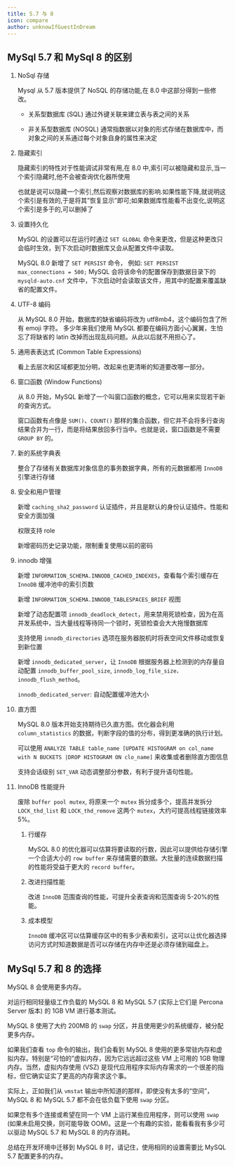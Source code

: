 ```yaml
---
title: 5.7 与 8
icon: compare
author: unknowIfGuestInDream
---
```


## MySql 5.7 和 MySql 8 的区别

1. NoSql 存储

   Mysql 从 5.7 版本提供了 NoSQL 的存储功能,在 8.0 中这部分得到一些修改。

   - 关系型数据库 (SQL)
     通过外键关联来建立表与表之间的关系

   - 非关系型数据库 (NOSQL)
     通常指数据以对象的形式存储在数据库中，而对象之间的关系通过每个对象自身的属性来决定

1. 隐藏索引

   隐藏索引的特性对于性能调试非常有用,在 8.0 中,索引可以被隐藏和显示,当一个索引隐藏时,他不会被查询优化器所使用

   也就是说可以隐藏一个索引,然后观察对数据库的影响.如果性能下降,就说明这个索引是有效的,于是将其”恢复显示”即可;如果数据库性能看不出变化,说明这个索引是多于的,可以删掉了

1. 设置持久化

   MySQL 的设置可以在运行时通过 `SET GLOBAL` 命令来更改，但是这种更改只会临时生效，到下次启动时数据库又会从配置文件中读取。

   MySQL 8.0 新增了 `SET PERSIST` 命令，
   例如: `SET PERSIST max_connections = 500;`
   MySQL 会将该命令的配置保存到数据目录下的 `mysqld-auto.cnf` 文件中，下次启动时会读取该文件，用其中的配置来覆盖缺省的配置文件。

1. UTF-8 编码

   从 MySQL 8.0 开始，数据库的缺省编码将改为 utf8mb4，这个编码包含了所有 emoji 字符。
   多少年来我们使用 MySQL 都要在编码方面小心翼翼，生怕忘了将缺省的 latin 改掉而出现乱码问题。从此以后就不用担心了。

1. 通用表表达式 (Common Table Expressions)

   看上去层次和区域都更加分明，改起来也更清晰的知道要改哪一部分。

1. 窗口函数 (Window Functions)

   从 8.0 开始，MySQL 新增了一个叫窗口函数的概念，它可以用来实现若干新的查询方式。

   窗口函数有点像是 `SUM()`、`COUNT()` 那样的集合函数，但它并不会将多行查询结果合并为一行，而是将结果放回多行当中。也就是说，窗口函数是不需要 `GROUP BY` 的。

1. 新的系统字典表

   整合了存储有关数据库对象信息的事务数据字典，所有的元数据都用 `InnoDB` 引擎进行存储

1. 安全和用户管理

   新增 `caching_sha2_password` 认证插件，并且是默认的身份认证插件。性能和安全方面加强

   权限支持 role

   新增密码历史记录功能，限制重复使用以前的密码

1. innodb 增强

   新增 `INFORMATION_SCHEMA.INNODB_CACHED_INDEXES`，查看每个索引缓存在 `InnoDB` 缓冲池中的索引页数

   新增 `INFORMATION_SCHEMA.INNODB_TABLESPACES_BRIEF` 视图

   新增了动态配置项 `innodb_deadlock_detect`，用来禁用死锁检查，因为在高并发系统中，当大量线程等待同一个锁时，死锁检查会大大拖慢数据库

   支持使用 `innodb_directories` 选项在服务器脱机时将表空间文件移动或恢复到新位置

   新增 `innodb_dedicated_server`，让 `InnoDB` 根据服务器上检测到的内存量自动配置 `innodb_buffer_pool_size`, `innodb_log_file_size，innodb_flush_method`。

   `innodb_dedicated_server`: 自动配置缓冲池大小

1. 直方图

   MySQL 8.0 版本开始支持期待已久直方图。优化器会利用 `column_statistics` 的数据，判断字段的值的分布，得到更准确的执行计划。

   可以使用 `ANALYZE TABLE table_name [UPDATE HISTOGRAM on col_name with N BUCKETS |DROP HISTOGRAM ON clo_name]` 来收集或者删除直方图信息

   支持会话级别 `SET_VAR` 动态调整部分参数，有利于提升语句性能。

1. InnoDB 性能提升

   废除 `buffer pool mutex`, 将原来一个 `mutex` 拆分成多个，提高并发拆分 `LOCK_thd_list` 和 `LOCK_thd_remove` 这两个 `mutex`，大约可提高线程链接效率 5%。

   1. 行缓存

      MySQL 8.0 的优化器可以估算将要读取的行数，因此可以提供给存储引擎一个合适大小的 `row buffer` 来存储需要的数据。大批量的连续数据扫描的性能将受益于更大的 `record buffer`。

   1. 改进扫描性能

      改进 `InnoDB` 范围查询的性能，可提升全表查询和范围查询 5-20%的性能。

   1. 成本模型

      `InnoDB` 缓冲区可以估算缓存区中的有多少表和索引，这可以让优化器选择访问方式时知道数据是否可以存储在内存中还是必须存储到磁盘上。

## MySql 5.7 和 8 的选择

MySQL 8 会使用更多内存。

对运行相同轻量级工作负载的 MySQL 8 和 MySQL 5.7 (实际上它们是 Percona Server 版本) 的 1GB VM 进行基本测试。

MySQL 8 使用了大约 200MB 的 `swap` 分区，并且使用更少的系统缓存，被分配更多内存。

如果我们查看 `top` 命令的输出，我们会看到 MySQL 8 使用的更多常驻内存和虚拟内存。特别是“可怕的”虚拟内存，因为它远远超过这些 VM 上可用的 1GB 物理内存。当然，虚拟内存使用 (VSZ) 是现代应用程序实际内存需求的一个很差的指标，但它确实证实了更高的内存需求这个事。

实际上，正如我们从 `vmstat` 输出中所知道的那样，即使没有太多的“空间”，MySQL 8 和 MySQL 5.7 都不会在低负载下使用 `swap` 分区。

如果您有多个连接或希望在同一个 VM 上运行某些应用程序，则可以使用 `swap` (如果未启用交换，则可能导致 OOM)。这是一个有趣的实验，能看看我有多少可以驱动 MySQL 5.7 和 MySQL 8 的内存消耗。

总结在开发环境中迁移到 MySQL 8 时，请记住，使用相同的设置需要比 MySQL 5.7 配置更多的内存。

